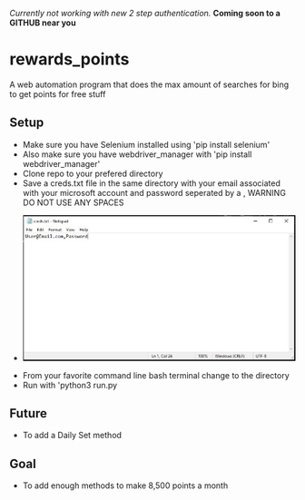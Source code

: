 *Currently not working with new 2 step authentication.* **Coming soon to a GITHUB near you**
# rewards_points
A web automation program that does the max amount of searches for bing to get points for free stuff
## Setup
* Make sure you have Selenium installed using 'pip install selenium'
* Also make sure you have webdriver_manager with 'pip install webdriver_manager'
* Clone repo to your prefered directory
* Save a creds.txt file in the same directory with your email associated with your microsoft account and password seperated by a , WARNING DO NOT USE ANY SPACES
* <p><img src="./img/credsExample.jpg" width="700"></p>
* From your favorite command line bash terminal change to the directory
* Run with 'python3 run.py
## Future
* To add a Daily Set method
## Goal
* To add enough methods to make 8,500 points a month
